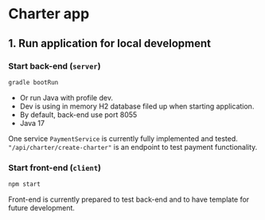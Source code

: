 # Charter app

## 1. Run application for local development

### Start back-end (`server`)

```bash
gradle bootRun
```
- Or run Java with profile dev.
- Dev is using in memory H2 database filed up when starting application.
- By default, back-end use port 8055
- Java 17

One service `PaymentService` is currently fully implemented and tested.
`"/api/charter/create-charter"` is an endpoint to test payment functionality.

### Start front-end (`client`)

```bash
npm start
```

Front-end is currently prepared to test back-end and to have template for future development.
